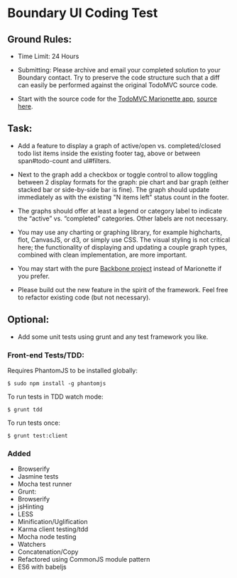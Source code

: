 # Boundary UI Coding Test
 
## Ground Rules:
 
* Time Limit: 24 Hours
 
* Submitting: Please archive and email your completed solution to your Boundary contact. Try to preserve the code structure such that a diff can easily be performed against the original TodoMVC source code.
 
* Start with the source code for the [TodoMVC Marionette app](http://todomvc.com/examples/backbone_marionette/), [source here](https://github.com/tastejs/todomvc/tree/gh-pages/examples/backbone_marionette).
 
## Task:
 
* Add a feature to display a graph of active/open vs. completed/closed todo list items inside the existing footer tag, above or between span#todo-count and ul#filters.
 
* Next to the graph add a checkbox or toggle control to allow toggling between 2 display formats for the graph: pie chart and bar graph (either stacked bar or side-by-side bar is fine). The graph should update immediately as with the existing "N items left" status count in the footer.
 
* The graphs should offer at least a legend or category label to indicate the “active” vs. “completed” categories. Other labels are not necessary.
 
* You may use any charting or graphing library, for example highcharts, flot, CanvasJS, or d3, or simply use CSS. The visual styling is not critical here; the functionality of displaying and updating a couple graph types, combined with clean implementation, are more important.
 
* You may start with the pure [Backbone project](http://todomvc.com/examples/backbone/) instead of Marionette if you prefer.
 
* Please build out the new feature in the spirit of the framework. Feel free to refactor existing code (but not necessary).
 
## Optional:
 
* Add some unit tests using grunt and any test framework you like.

### Front-end Tests/TDD:

Requires PhantomJS to be installed globally:

    $ sudo npm install -g phantomjs

To run tests in TDD watch mode:

    $ grunt tdd

To run tests once:

    $ grunt test:client
    
### Added

  * Browserify
  * Jasmine tests
  * Mocha test runner
 * Grunt:
  * Browserify
  * jsHinting
  * LESS
  * Minification/Uglification
  * Karma client testing/tdd
  * Mocha node testing
  * Watchers
  * Concatenation/Copy
  * Refactored using CommonJS module pattern
  * ES6 with babeljs


